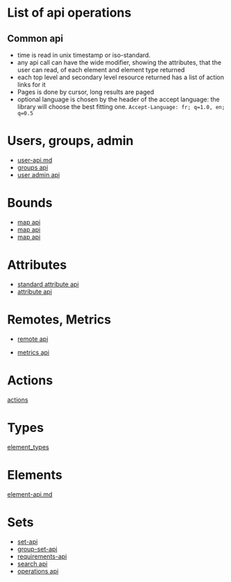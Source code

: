 
# List of api operations

## Common api

* time is read in unix timestamp or iso-standard.
* any api call can have the wide modifier, showing the attributes, that the user can read, of each element and element type returned
* each top level and secondary level resource returned has a list of action links for it
* Pages is done by cursor, long results are paged
* optional language is chosen by the header of the accept language: the library will choose the best fitting one. `Accept-Language: fr; q=1.0, en; q=0.5`

# Users, groups, admin
* [user-api.md](step-0-users-groups/user-api.md)
* [groups api](step-0-users-groups/group-api.md)
* [user admin api](step-0-users-groups/user-admin-tasks.md)


# Bounds
* [map api](step-1-bounds/location-api.md)
* [map api](step-1-bounds/time-api.md)
* [map api](step-1-bounds/path-api.md)


# Attributes
* [standard attribute api](step-2-attributes/standard-attribute-api.md)
* [attribute api](step-2-attributes/attribute-api.md)


# Remotes, Metrics
* [remote api](step-3-remotes/remote-api.md)

* [metrics api](step-3-remotes/metrics-tasks.md)


# Actions
[actions](step-4-actions/actions-api.md)

# Types
[element_types](step-5-types/type-api.md)

# Elements
[element-api.md](step-6-elements/element-api.md)

# Sets
* [set-api](step-7-sets/set-api.md)
* [group-set-api](step-7-sets/group-set-api.md)
* [requirements-api](step-7-sets/requirements-api.md)
* [search api](step-7-sets/search-api.md)
* [operations api](step-7-sets/operations-api.md)
